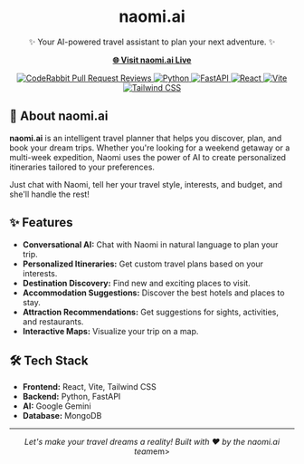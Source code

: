 <div align="center">
  <h1>naomi.ai</h1>
  <p>✨ Your AI-powered travel assistant to plan your next adventure. ✨</p>
  <p>
    <a href="https://noami-ai-248534326141.asia-south1.run.app"><strong>🌐 Visit naomi.ai Live</strong></a>
  </p>
  <p align="center">
    <a href="https://coderabbit.ai">
      <img src="https://img.shields.io/coderabbit/prs/github/Eshwarvijay007/tripper?utm_source=oss&utm_medium=github&utm_campaign=Eshwarvijay007%2Ftripper&labelColor=171717&color=FF570A&link=httpshttps%3A%2F%2Fcoderabbit.ai&label=CodeRabbit+Reviews" alt="CodeRabbit Pull Request Reviews" />
    </a>
    <a href="https://www.python.org/">
      <img src="https://img.shields.io/badge/python-3.8%2B-blue" alt="Python" />
    </a>
    <a href="https://fastapi.tiangolo.com/">
      <img src="https://img.shields.io/badge/FastAPI-005571?style=for-the-badge&logo=fastapi" alt="FastAPI" />
    </a>
    <a href="https://react.dev/">
      <img src="https://img.shields.io/badge/React-%2320232a.svg?style=for-the-badge&logo=react&logoColor=%2361DAFB" alt="React" />
    </a>
    <a href="https://vitejs.dev/">
      <img src="https://img.shields.io/badge/vite-%23646CFF.svg?style=for-the-badge&logo=vite&logoColor=white" alt="Vite" />
    </a>
    <a href="https://tailwindcss.com/">
      <img src="https://img.shields.io/badge/Tailwind_CSS-06B6D4?style=for-the-badge&logo=tailwind-css&logoColor=white" alt="Tailwind CSS" />
    </a>
  </p>
</div>

## 🚀 About naomi.ai

**naomi.ai** is an intelligent travel planner that helps you discover, plan, and book your dream trips. Whether you're looking for a weekend getaway or a multi-week expedition, Naomi uses the power of AI to create personalized itineraries tailored to your preferences.

Just chat with Naomi, tell her your travel style, interests, and budget, and she'll handle the rest!

## ✨ Features

*   **Conversational AI:** Chat with Naomi in natural language to plan your trip.
*   **Personalized Itineraries:** Get custom travel plans based on your interests.
*   **Destination Discovery:** Find new and exciting places to visit.
*   **Accommodation Suggestions:** Discover the best hotels and places to stay.
*   **Attraction Recommendations:** Get suggestions for sights, activities, and restaurants.
*   **Interactive Maps:** Visualize your trip on a map.

## 🛠️ Tech Stack

*   **Frontend:** React, Vite, Tailwind CSS
*   **Backend:** Python, FastAPI
*   **AI:** Google Gemini
*   **Database:** MongoDB

---

<p align="center">
  <em>Let's make your travel dreams a reality!</em>
  <em>Built with ❤️ by the naomi.ai team</em>em>
</p>
</p>
